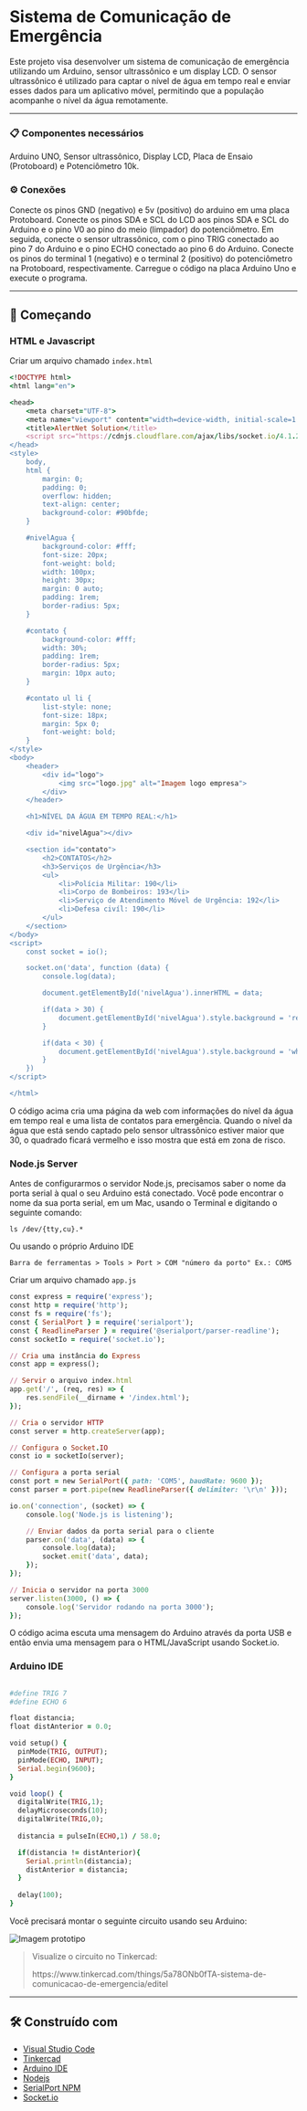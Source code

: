 # Sistema de Comunicação de Emergência

Este projeto visa desenvolver um sistema de comunicação de emergência utilizando um Arduino, sensor ultrassônico e um display LCD. O sensor ultrassônico é utilizado para captar o nível de água em tempo real e enviar esses dados para um aplicativo móvel, permitindo que a população acompanhe o nível da água remotamente.

<hr>

### 📋 Componentes necessários
Arduino UNO, Sensor ultrassônico, Display LCD, Placa de Ensaio (Protoboard) e Potenciômetro 10k.

### ⚙️ Conexões
Conecte os pinos GND (negativo) e 5v (positivo) do arduino em uma placa Protoboard. Conecte os pinos SDA e SCL do LCD aos pinos SDA e SCL do Arduino e o pino V0 ao pino do meio (limpador) do potenciômetro. Em seguida, conecte o sensor ultrassônico, com o pino TRIG conectado ao pino 7 do Arduino e o pino ECHO conectado ao pino 6 do Arduino. Conecte os pinos do terminal 1 (negativo) e o terminal 2 (positivo) do potenciômetro na Protoboard, respectivamente. Carregue o código na placa Arduino Uno e execute o programa.

<hr>

## 🚀 Começando

### HTML e Javascript

Criar um arquivo chamado `index.html`

```ruby
<!DOCTYPE html>
<html lang="en">

<head>
    <meta charset="UTF-8">
    <meta name="viewport" content="width=device-width, initial-scale=1.0">
    <title>AlertNet Solution</title>
    <script src="https://cdnjs.cloudflare.com/ajax/libs/socket.io/4.1.2/socket.io.js"></script>
</head>
<style>
    body,
    html {
        margin: 0;
        padding: 0;
        overflow: hidden;
        text-align: center;
        background-color: #90bfde;
    }

    #nivelAgua {
        background-color: #fff;
        font-size: 20px;
        font-weight: bold;
        width: 100px;
        height: 30px;
        margin: 0 auto;
        padding: 1rem;
        border-radius: 5px;
    }

    #contato {
        background-color: #fff;
        width: 30%;
        padding: 1rem;
        border-radius: 5px;
        margin: 10px auto;
    }

    #contato ul li {
        list-style: none;
        font-size: 18px;
        margin: 5px 0;
        font-weight: bold;
    }
</style>
<body>
    <header>
        <div id="logo">
            <img src="logo.jpg" alt="Imagem logo empresa">
        </div>
    </header>

    <h1>NÍVEL DA ÁGUA EM TEMPO REAL:</h1>

    <div id="nivelAgua"></div>

    <section id="contato">
        <h2>CONTATOS</h2>
        <h3>Serviços de Urgência</h3>
        <ul>
            <li>Polícia Militar: 190</li>
            <li>Corpo de Bombeiros: 193</li>
            <li>Serviço de Atendimento Móvel de Urgência: 192</li>
            <li>Defesa civíl: 190</li>
        </ul>
    </section>
</body>
<script>
    const socket = io();

    socket.on('data', function (data) {
        console.log(data);

        document.getElementById('nivelAgua').innerHTML = data;

        if(data > 30) {
            document.getElementById('nivelAgua').style.background = 'red';
        }

        if(data < 30) {
            document.getElementById('nivelAgua').style.background = 'white';
        }
    })
</script>

</html>
```
O código acima cria uma página da web com informações do nível da água em tempo real e uma lista de contatos para emergência. Quando o nível da água que está sendo captado pelo sensor ultrassônico estiver maior que 30, o quadrado ficará vermelho e isso mostra que está em zona de risco.

### Node.js Server

Antes de configurarmos o servidor Node.js, precisamos saber o nome da porta serial à qual o seu Arduino está conectado. Você pode encontrar o nome da sua porta serial, em um Mac, usando o Terminal e digitando o seguinte comando:

```
ls /dev/{tty,cu}.*
```
Ou usando o próprio Arduino IDE

```
Barra de ferramentas > Tools > Port > COM "número da porto" Ex.: COM5
```
Criar um arquivo chamado `app.js`

```ruby
const express = require('express');
const http = require('http');
const fs = require('fs');
const { SerialPort } = require('serialport');
const { ReadlineParser } = require('@serialport/parser-readline');
const socketIo = require('socket.io');

// Cria uma instância do Express
const app = express();

// Servir o arquivo index.html
app.get('/', (req, res) => {
    res.sendFile(__dirname + '/index.html');
});

// Cria o servidor HTTP
const server = http.createServer(app);

// Configura o Socket.IO
const io = socketIo(server);

// Configura a porta serial
const port = new SerialPort({ path: 'COM5', baudRate: 9600 });
const parser = port.pipe(new ReadlineParser({ delimiter: '\r\n' }));

io.on('connection', (socket) => {
    console.log('Node.js is listening');

    // Enviar dados da porta serial para o cliente
    parser.on('data', (data) => {
        console.log(data);
        socket.emit('data', data);
    });
});

// Inicia o servidor na porta 3000
server.listen(3000, () => {
    console.log('Servidor rodando na porta 3000');
});

```
O código acima escuta uma mensagem do Arduino através da porta USB e então envia uma mensagem para o HTML/JavaScript usando Socket.io.

### Arduino IDE

```ruby

#define TRIG 7
#define ECHO 6

float distancia;
float distAnterior = 0.0;

void setup() {
  pinMode(TRIG, OUTPUT);
  pinMode(ECHO, INPUT);
  Serial.begin(9600);
}

void loop() {
  digitalWrite(TRIG,1);
  delayMicroseconds(10);
  digitalWrite(TRIG,0);
  
  distancia = pulseIn(ECHO,1) / 58.0;

  if(distancia != distAnterior){
    Serial.println(distancia);
    distAnterior = distancia;
  }
  
  delay(100);
}

```

Você precisará montar o seguinte circuito usando seu Arduino:

<img src="https://github.com/bruno-gomes97/arduino-nodejs/blob/main/img/prot_tinkercad.png" alt="Imagem prototipo">

> <p>Visualize o circuito no Tinkercad:</p>
> <p>https://www.tinkercad.com/things/5a78ONb0fTA-sistema-de-comunicacao-de-emergencia/editel</p>


<hr>

## 🛠️ Construído com

* [Visual Studio Code](http://(https://code.visualstudio.com/))
* [Tinkercad](https://https://www.tinkercad.com/) 
* [Arduino IDE](https://https://www.arduino.cc/en/software) 
* [Nodejs](https://https://nodejs.org/pt)
* [SerialPort NPM](https://https://www.npmjs.com/package/serialport)
* [Socket.io](https://https://(https://socket.io/)) 
